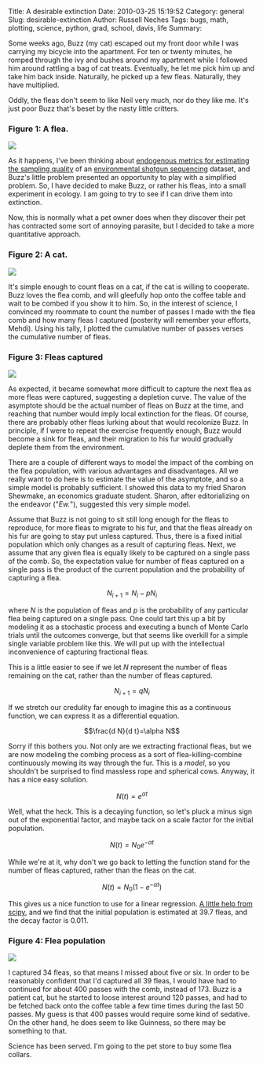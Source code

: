 Title: A desirable extinction
Date: 2010-03-25 15:19:52
Category: general
Slug: desirable-extinction
Author: Russell Neches
Tags: bugs, math, plotting, science, python, grad, school, davis, life
Summary: 


Some weeks ago, Buzz (my cat) escaped out my front door while I was
carrying my bicycle into the apartment. For ten or twenty minutes, he
romped through the ivy and bushes around my apartment while I followed
him around rattling a bag of cat treats. Eventually, he let me pick him
up and take him back inside. Naturally, he picked up a few fleas.
Naturally, they have multiplied.

Oddly, the fleas don't seem to like Neil very much, nor do they like me.
It's just poor Buzz that's beset by the nasty little critters.

### Figure 1: A flea.
 ![](http://vort.org/media/images/HookeFlea01.jpg)

As it happens, I've been thinking about [endogenous metrics for
estimating the sampling
quality](http://en.wikipedia.org/wiki/Rarefaction_(ecology)) of an
[environmental shotgun
sequencing](http://www.plosbiology.org/article/info:doi/10.1371/journal.pbio.0050082)
dataset, and Buzz's little problem presented an opportunity to play with
a simplified problem. So, I have decided to make Buzz, or rather his
fleas, into a small experiment in ecology. I am going to try to see if I
can drive them into extinction.

Now, this is normally what a pet owner does when they discover their pet
has contracted some sort of annoying parasite, but I decided to take a
more quantitative approach.

### Figure 2: A cat.
 ![](http://vort.org/media/images/buzz_serious.jpeg)

It's simple enough to count fleas on a cat, if the cat is willing to
cooperate. Buzz loves the flea comb, and will gleefully hop onto the
coffee table and wait to be combed if you show it to him. So, in the
interest of science, I convinced my roommate to count the number of
passes I made with the flea comb and how many fleas I captured
(posterity will remember your efforts, Mehdi). Using his tally, I
plotted the cumulative number of passes verses the cumulative number of
fleas.

### Figure 3: Fleas captured
![](http://vort.org/media/images/fleas_data.png)

As expected, it became somewhat more difficult to capture the next flea
as more fleas were captured, suggesting a depletion curve. The value of
the asymptote should be the actual number of fleas on Buzz at the time,
and reaching that number would imply local extinction for the fleas. Of
course, there are probably other fleas lurking about that would
recolonize Buzz. In principle, if I were to repeat the exercise
frequently enough, Buzz would become a sink for fleas, and their
migration to his fur would gradually deplete them from the environment.

There are a couple of different ways to model the impact of the combing
on the flea population, with various advantages and disadvantages. All
we really want to do here is to estimate the value of the asymptote, and
so a simple model is probably sufficient. I showed this data to my fried
Sharon Shewmake, an economics graduate student. Sharon, after
editorializing on the endeavor ("*Ew.*"), suggested this very simple
model.

Assume that Buzz is not going to sit still long enough for the fleas to
reproduce, for more fleas to migrate to his fur, and that the fleas
already on his fur are going to stay put unless captured. Thus, there is
a fixed initial population which only changes as a result of capturing
fleas. Next, we assume that any given flea is equally likely to be
captured on a single pass of the comb. So, the expectation value for
number of fleas captured on a single pass is the product of the current
population and the probability of capturing a flea.

$$N_{i+1}=N_i-pN_i$$

where $N$ is the population of fleas and $p$ is the probability of any
particular flea being captured on a single pass. One could tart this up
a bit by modeling it as a stochastic process and executing a bunch of
Monte Carlo trials until the outcomes converge, but that seems like
overkill for a simple single variable problem like this. We will put up
with the intellectual inconvenience of capturing fractional fleas.

This is a little easier to see if we let *N* represent the number of
fleas remaining on the cat, rather than the number of fleas captured.

$$N_{i+1}=qN_i$$

If we stretch our credulity far enough to imagine this as a continuous
function, we can express it as a differential equation.

$$\frac{d N}{d t}=\alpha N$$

Sorry if this bothers you. Not only are we extracting fractional fleas,
but we are now modeling the combing process as a sort of
flea-killing-combine continuously mowing its way through the fur. This
is a *model*, so you shouldn't be surprised to find massless rope and
spherical cows. Anyway, it has a nice easy solution.

$$N(t)=e^{\alpha t}$$

Well, what the heck. This is a decaying function, so let's pluck a minus
sign out of the exponential factor, and maybe tack on a scale factor for
the initial population.

$$N(t)=N_0 e^{-\alpha t}$$

While we're at it, why don't we go back to letting the function stand
for the number of fleas captured, rather than the fleas on the cat.

$$N(t)=N_0(1-e^{-\alpha t})$$

This gives us a nice function to use for a linear regression. [A little
help from scipy](http://www.scipy.org/Cookbook/LinearRegression), and we
find that the initial population is estimated at 39.7 fleas, and the
decay factor is 0.011.

### Figure 4: Flea population
![](http://vort.org/media/images/fleas_fit.png)

I captured 34 fleas, so that means I missed about five or six. In order
to be reasonably confident that I'd captured all 39 fleas, I would have
had to continued for about 400 passes with the comb, instead of 173.
Buzz is a patient cat, but he started to loose interest around 120
passes, and had to be fetched back onto the coffee table a few time
times during the last 50 passes. My guess is that 400 passes would
require some kind of sedative. On the other hand, he does seem to like
Guinness, so there may be something to that.

Science has been served. I'm going to the pet store to buy some flea
collars.
